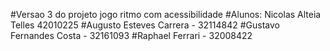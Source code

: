 #Versao 3 do projeto jogo ritmo com acessibilidade
#Alunos: Nicolas Alteia Telles 42010225
#Augusto Esteves Carrera - 32114842
#Gustavo Fernandes Costa - 32161093
#Raphael Ferrari - 32008422
